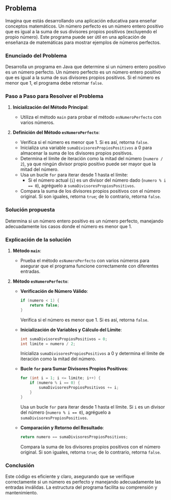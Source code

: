 ## Problema
Imagina que estás desarrollando una aplicación educativa para enseñar conceptos matemáticos. Un número perfecto es un número entero positivo que es igual a la suma de sus divisores propios positivos (excluyendo el propio número). Este programa puede ser útil en una aplicación de enseñanza de matemáticas para mostrar ejemplos de números perfectos.

### Enunciado del Problema

Desarrolla un programa en Java que determine si un número entero positivo es un número perfecto. Un número perfecto es un número entero positivo que es igual a la suma de sus divisores propios positivos. Si el número es menor que 1, el programa debe retornar `false`.

### Paso a Paso para Resolver el Problema

1. **Inicialización del Método Principal**:
    - Utiliza el método `main` para probar el método `esNumeroPerfecto` con varios números.

2. **Definición del Método `esNumeroPerfecto`**:
    - Verifica si el número es menor que 1. Si es así, retorna `false`.
    - Inicializa una variable `sumaDivisoresPropiosPositivos` a 0 para almacenar la suma de los divisores propios positivos.
    - Determina el límite de iteración como la mitad del número (`numero / 2`), ya que ningún divisor propio positivo puede ser mayor que la mitad del número.
    - Usa un bucle `for` para iterar desde 1 hasta el límite:
        - Si el número actual (`i`) es un divisor del número dado (`numero % i == 0`), agréguelo a `sumaDivisoresPropiosPositivos`.
    - Compara la suma de los divisores propios positivos con el número original. Si son iguales, retorna `true`; de lo contrario, retorna `false`.

### Solución propuesta

Determina si un número entero positivo es un número perfecto, manejando adecuadamente los casos donde el número es menor que 1.

### Explicación de la solución

1. **Método `main`**:
    - Prueba el método `esNumeroPerfecto` con varios números para asegurar que el programa funcione correctamente con diferentes entradas.

2. **Método `esNumeroPerfecto`**:
    - **Verificación de Número Válido**:
      ```java
      if (numero < 1) {
          return false;
      }
      ```
      Verifica si el número es menor que 1. Si es así, retorna `false`.

    - **Inicialización de Variables y Cálculo del Límite**:
      ```java
      int sumaDivisoresPropiosPositivos = 0;
      int limite = numero / 2;
      ```
      Inicializa `sumaDivisoresPropiosPositivos` a 0 y determina el límite de iteración como la mitad del número.

    - **Bucle `for` para Sumar Divisores Propios Positivos**:
      ```java
      for (int i = 1; i <= limite; i++) {
          if (numero % i == 0) {
              sumaDivisoresPropiosPositivos += i;
          }
      }
      ```
      Usa un bucle `for` para iterar desde 1 hasta el límite. Si `i` es un divisor del número (`numero % i == 0`), agréguelo a `sumaDivisoresPropiosPositivos`.

    - **Comparación y Retorno del Resultado**:
      ```java
      return numero == sumaDivisoresPropiosPositivos;
      ```
      Compara la suma de los divisores propios positivos con el número original. Si son iguales, retorna `true`; de lo contrario, retorna `false`.

### Conclusión

Este código es eficiente y claro, asegurando que se verifique correctamente si un número es perfecto y manejando adecuadamente las entradas inválidas. La estructura del programa facilita su comprensión y mantenimiento.